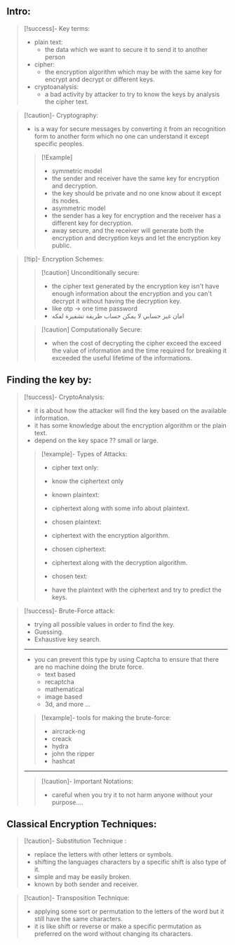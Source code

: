 
## Intro:

>[!success]- Key terms:
>- plain text:
>	- the data which we want to secure it to send it to another person
>- cipher:
>	- the encryption algorithm which may be with the same key for encrypt and decrypt or different keys.
>- cryptoanalysis:
>	- a bad activity by attacker to try to know the keys by analysis the cipher text.

>[!caution]- Cryptography:
>- is a way for secure messages by converting it from an recognition form to another form which no one can understand it except specific peoples.
>
>> [!Example]
>> - symmetric model
>>	- the sender and receiver have the same key for encryption and decryption.
>>	- the key should be private and no one know about it except its nodes.
>> - asymmetric model
>>	- the sender has a key for encryption and the receiver has a different key for decryption.
>>	- away secure, and the receiver will generate both the encryption and decryption keys and let the encryption key public.

>[!tip]- Encryption Schemes:
>
>>[!caution] Unconditionally secure:
>>- the cipher text generated by the encryption key isn't have enough information about the encryption and you can't decrypt it without having the decryption key.
>>- like otp -> one time password
>>- امان غير حسابي لا يمكن حساب طريقة تشفيرة لفكه
>
>>[!caution] Computationally Secure:
>>- when the cost of decrypting the cipher exceed the exceed the value of information and the time required for breaking it exceeded the useful lifetime of the informations.

## Finding the key by:

>[!success]- CryptoAnalysis:
>- it is about how the attacker will find the key based on the available information.
>- it has some knowledge about the encryption algorithm or the plain text.
>- depend on the key space ?? small or large.
>
>>[!example]- Types of Attacks:
>>- cipher text only:
>>	- know the ciphertext only
>>
>>- known plaintext:
>>	- ciphertext along with some info about plaintext. 
>>
>>- chosen plaintext:
>>	- ciphertext with the encryption algorithm.
>>
>>- chosen ciphertext:
>>	- ciphertext along with the decryption algorithm.
>>
>>- chosen text:
>>	- have the plaintext with the ciphertext and try to predict the keys.

>[!success]- Brute-Force attack:
>- trying all possible values in order to find the key.
>- Guessing.
>- Exhaustive key search.
>---
>- you can prevent this type by using Captcha to ensure that there are no machine doing the brute force.
>	- text based
>	- recaptcha
>	- mathematical
>	- image based
>	- 3d, and more ...
>
>>[!example]- tools for making the brute-force:
>>- aircrack-ng
>>- creack
>>- hydra
>>- john the ripper
>>- hashcat
>---
>>[!caution]- Important Notations:
>>- careful when you try it to not harm anyone without your purpose....
 

## Classical Encryption Techniques:

>[!caution]- Substitution Technique :
>- replace the letters with other letters or symbols.
>- shifting the languages characters by a specific shift is also type of it.
>- simple and may be easily broken.
>- known by both sender and receiver.

>[!caution]- Transposition Technique:
>- applying some sort or permutation to the letters of the word but it still have the same characters.
>- it is like shift or reverse or make a specific permutation as preferred on the word without changing its characters.

